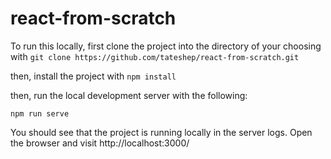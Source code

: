 # react-from-scratch

To run this locally, first clone the project into the directory of your choosing with `git clone https://github.com/tateshep/react-from-scratch.git` 

then, install the project with `npm install`

then,  run the local development server with the following:

```
npm run serve
```

You should see that the project is running locally in the server logs. Open the browser and visit http://localhost:3000/

